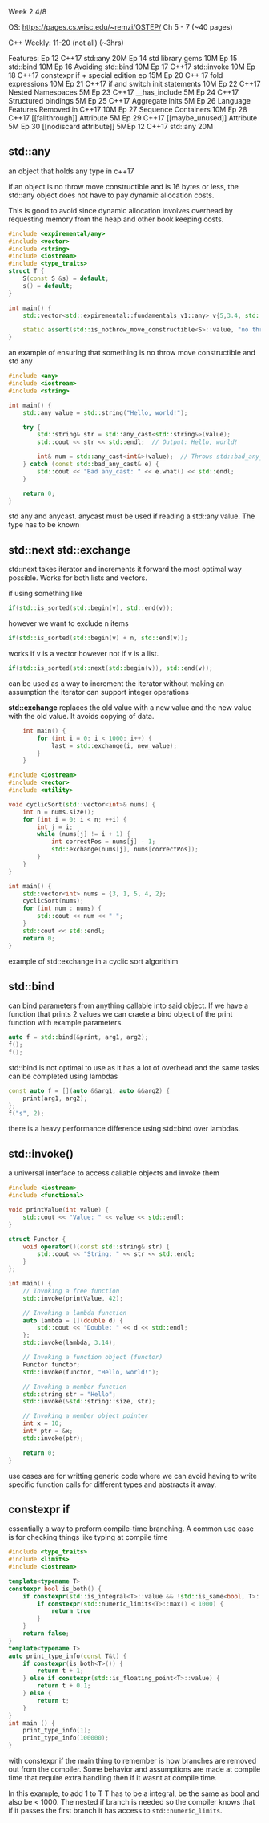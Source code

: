 Week 2 4/8

OS: 
https://pages.cs.wisc.edu/~remzi/OSTEP/
Ch 5 - 7 (~40 pages)

C++ Weekly: 11-20 (not all) (~3hrs)

Features:
Ep 12 C++17 std::any 20M
Ep 14 std library gems 10M
Ep 15 std::bind 10M
Ep 16 Avoiding std::bind 10M
Ep 17 C++17 std::invoke 10M
Ep 18 C++17 constexpr if + special edition ep 15M
Ep 20 C++ 17 fold expressions 10M
Ep 21 C++17 if and switch init statements 10M
Ep 22 C++17 Nested Namespaces 5M
Ep 23 C++17 __has_include 5M
Ep 24 C++17 Structured bindings 5M
Ep 25 C++17 Aggregate Inits 5M
Ep 26 Language Features Removed in C++17 10M
Ep 27 Sequence Containers 10M
Ep 28 C++17 [[fallthrough]] Attribute 5M
Ep 29 C++17 [[maybe_unused]] Attribute 5M 
Ep 30 [[nodiscard attribute]] 5MEp 12 C++17 std::any 20M


## std::any
an object that holds any type in c++17

if an object is no throw move constructible and is 16 bytes or less, the std::any object does not have to pay dynamic allocation costs. 

This is good to avoid since dynamic allocation involves overhead by requesting memory from the heap and other book keeping costs. 
```c++
#include <expiremental/any>
#include <vector>
#include <string>
#include <iostream>
#include <type_traits>
struct T {
    S(const S &s) = default;
    s() = default;
}

int main() {
    std::vector<std::expiremental::fundamentals_v1::any> v{5,3.4, std::string("Hello World"), s()};

    static assert(std::is_nothrow_move_constructible<S>::value, "no throew");
}
```
an example of ensuring that something is no throw move constructible and std any
```c++
#include <any>
#include <iostream>
#include <string>

int main() {
    std::any value = std::string("Hello, world!");

    try {
        std::string& str = std::any_cast<std::string&>(value);
        std::cout << str << std::endl;  // Output: Hello, world!

        int& num = std::any_cast<int&>(value);  // Throws std::bad_any_cast
    } catch (const std::bad_any_cast& e) {
        std::cout << "Bad any_cast: " << e.what() << std::endl;
    }

    return 0;
}
```
std any and anycast.
anycast must be used if reading a std::any value. The type has to be known

## std::next std::exchange
std::next takes iterator and increments it forward the most optimal way possible. Works for both lists and vectors.

if using something like

```C++
if(std::is_sorted(std::begin(v), std::end(v));
```

however we want to exclude n items

```C++
if(std::is_sorted(std::begin(v) + n, std::end(v));
```
works if v is a vector however not if v is a list.
```C++
if(std::is_sorted(std::next(std::begin(v)), std::end(v));
```
can be used as a way to increment the iterator without making an assumption the iterator can support integer operations

**std::exchange**
replaces the old value with a new value and the new value with the old value. It avoids copying of data.
```c++
    int main() {
        for (int i = 0; i < 1000; i++) {
            last = std::exchange(i, new_value);
        }
    }
```
```c++
#include <iostream>
#include <vector>
#include <utility>

void cyclicSort(std::vector<int>& nums) {
    int n = nums.size();
    for (int i = 0; i < n; ++i) {
        int j = i;
        while (nums[j] != i + 1) {
            int correctPos = nums[j] - 1;
            std::exchange(nums[j], nums[correctPos]);
        }
    }
}

int main() {
    std::vector<int> nums = {3, 1, 5, 4, 2};
    cyclicSort(nums);
    for (int num : nums) {
        std::cout << num << " ";
    }
    std::cout << std::endl;
    return 0;
}
```
example of std::exchange in a cyclic sort algorithim

## std::bind 
can bind parameters from anything callable into said object. If we have a function that prints 2 values we can craete a bind object of the print function with example parameters.
```c++
auto f = std::bind(&print, arg1, arg2);
f();
f();
```
std::bind is not optimal to use as it has a lot of overhead and the same tasks can be completed using lambdas
```c++
const auto f = [](auto &&arg1, auto &&arg2) {
    print(arg1, arg2);
};
f("s", 2);
```
there is a heavy performance difference using std::bind over lambdas.

## std::invoke()
a universal interface to access callable objects and invoke them
```c++
#include <iostream>
#include <functional>

void printValue(int value) {
    std::cout << "Value: " << value << std::endl;
}

struct Functor {
    void operator()(const std::string& str) {
        std::cout << "String: " << str << std::endl;
    }
};

int main() {
    // Invoking a free function
    std::invoke(printValue, 42);

    // Invoking a lambda function
    auto lambda = [](double d) {
        std::cout << "Double: " << d << std::endl;
    };
    std::invoke(lambda, 3.14);

    // Invoking a function object (functor)
    Functor functor;
    std::invoke(functor, "Hello, world!");

    // Invoking a member function
    std::string str = "Hello";
    std::invoke(&std::string::size, str);

    // Invoking a member object pointer
    int x = 10;
    int* ptr = &x;
    std::invoke(ptr);

    return 0;
}
```
use cases are for writting generic code where we can avoid having to write specific function calls for different types and abstracts it away. 

## constexpr if 
essentially a way to preform compile-time branching. A common use case is for checking things like typing at compile time

```c++
#include <type_traits>
#include <limits>
#include <iostream>

template<typename T>
constexpr bool is_both() {
    if constexpr(std::is_integral<T>::value && !std::is_same<bool, T>::value) {
        if constexpr(std::numeric_limits<T>::max() < 1000) {
            return true
        }
    }
    return false;
}
template<typename T>
auto print_type_info(const T&t) {
    if constexpr(is_both<T>()) {
        return t + 1;
    } else if constexpr(std::is_floating_point<T>::value) {
        return t + 0.1;
    } else {
        return t;
    }
}
int main () {
    print_type_info(1);
    print_type_info(100000);
}
```
with constexpr if the main thing to remember is how branches are removed out from the compiler. Some behavior and assumptions are made at compile time that require extra handling then if it wasnt at compile time. 

In this example, to add 1 to T T has to be a integral, be the same as bool and also be < 1000. The nested if branch is needed so the compiler knows that if it passes the first branch it has access to `std::numeric_limits`. 

